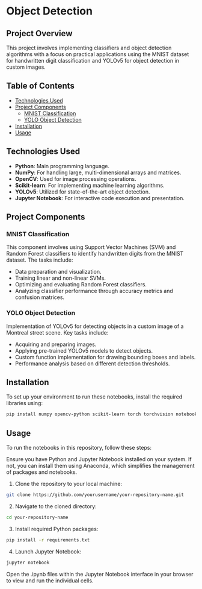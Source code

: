 # Object Detection

## Project Overview
This project involves implementing classifiers and object detection algorithms with a focus on practical applications using the MNIST dataset for handwritten digit classification and YOLOv5 for object detection in custom images.

## Table of Contents
- [Technologies Used](#technologies-used)
- [Project Components](#project-components)
  - [MNIST Classification](#mnist-classification)
  - [YOLO Object Detection](#yolo-object-detection)
- [Installation](#installation)
- [Usage](#usage)

## Technologies Used
- **Python**: Main programming language.
- **NumPy**: For handling large, multi-dimensional arrays and matrices.
- **OpenCV**: Used for image processing operations.
- **Scikit-learn**: For implementing machine learning algorithms.
- **YOLOv5**: Utilized for state-of-the-art object detection.
- **Jupyter Notebook**: For interactive code execution and presentation.

## Project Components

### MNIST Classification
This component involves using Support Vector Machines (SVM) and Random Forest classifiers to identify handwritten digits from the MNIST dataset. The tasks include:
- Data preparation and visualization.
- Training linear and non-linear SVMs.
- Optimizing and evaluating Random Forest classifiers.
- Analyzing classifier performance through accuracy metrics and confusion matrices.

### YOLO Object Detection
Implementation of YOLOv5 for detecting objects in a custom image of a Montreal street scene. Key tasks include:
- Acquiring and preparing images.
- Applying pre-trained YOLOv5 models to detect objects.
- Custom function implementation for drawing bounding boxes and labels.
- Performance analysis based on different detection thresholds.

## Installation
To set up your environment to run these notebooks, install the required libraries using:
```bash
pip install numpy opencv-python scikit-learn torch torchvision notebook
```

## Usage
To run the notebooks in this repository, follow these steps:

Ensure you have Python and Jupyter Notebook installed on your system. If not, you can install them using Anaconda, which simplifies the management of packages and notebooks.

1. Clone the repository to your local machine:
```bash
git clone https://github.com/yourusername/your-repository-name.git
```

2. Navigate to the cloned directory:
```bash
cd your-repository-name
```

3. Install required Python packages:
```bash
pip install -r requirements.txt
```

4. Launch Jupyter Notebook:
```bash
jupyter notebook
```

Open the .ipynb files within the Jupyter Notebook interface in your browser to view and run the individual cells.








